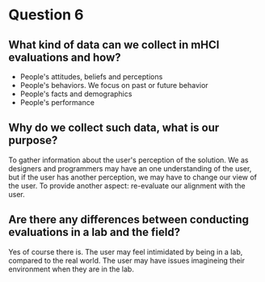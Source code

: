 # Question 6

## What kind of data can we collect in mHCI evaluations and how? 
* People's attitudes, beliefs and perceptions
* People's behaviors. We focus on past or future behavior
* People's facts and demographics
* People's performance


## Why do we collect such data, what is our purpose? 
To gather information about the user's perception of the solution. We as designers and programmers may have an one understanding of the user, but if the user has another perception, we may have to change our view of the user. To provide another aspect: re-evaluate our alignment with the user.

## Are there any differences between conducting evaluations in a lab and the field?

Yes of course there is. The user may feel intimidated by being in a lab, compared to the real world. The user may have issues imagineing their environment when they are in the lab.
